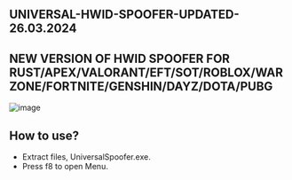 ## UNIVERSAL-HWID-SPOOFER-UPDATED-26.03.2024
## NEW VERSION OF HWID SPOOFER FOR RUST/APEX/VALORANT/EFT/SOT/ROBLOX/WARZONE/FORTNITE/GENSHIN/DAYZ/DOTA/PUBG

![image](https://github.com/Astowenc/UNIVERSAL-HWID-SPOOFER/assets/164934182/1bc62ef0-fcfe-4715-bbfc-175d492b55c6)

## How to use?
- Extract files, UniversalSpoofer.exe.
- Press f8 to open Menu.
